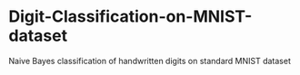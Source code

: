 # Digit-Classification-on-MNIST-dataset
Naive Bayes classification of handwritten digits on standard MNIST dataset

